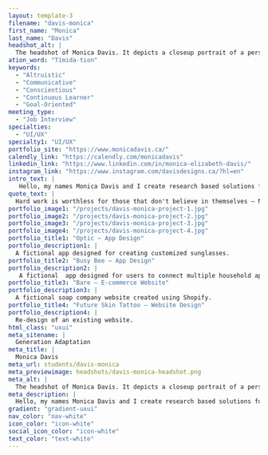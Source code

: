 ```yaml
---
layout: template-3
filename: "davis-monica" 
first_name: "Monica"
last_name: "Davis"
headshot_alt: |
  The headshot of Monica Davis. It depicts a closeup portrait of a person with long, brown, curly hair in a ponytail, and several piercings, smiling slightly at the camera.
ation_word: "Tímida-tion"
keywords:
  - "Altruistic"
  - "Communicative"
  - "Conscientious"
  - "Continuous Learner"
  - "Goal-Oriented"
meeting_type:
  - "Job Interview"
specialties:
  - "UI/UX"
specialty1: "UI/UX"
portfolio_site: "https://www.monicadavis.ca/"
calendly_link: "https://calendly.com/monicadavis"
linkedin_link: "https://www.linkedin.com/in/monica-elizabeth-davis/"
instagram_link: "https://www.instagram.com/davisdesigns.ca/?hl=en"
intro_text: |
   Hello, my names Monica Davis and I create research based solutions for UX/UI based design. 
quote_text: |
  Hard work is worthless for those that don't believe in themselves – Naruto Uzumaki 
portfolio_image1: "/projects/davis-monica-project-1.jpg"
portfolio_image2: "/projects/davis-monica-project-2.jpg"
portfolio_image3: "/projects/davis-monica-project-3.jpg"
portfolio_image4: "/projects/davis-monica-project-4.jpg"
portfolio_title1: "Optic – App Design"
portfolio_description1: |
  A fictional app designed for creating customized sunglasses.
portfolio_title2: "Busy Bee – App Design"
portfolio_description2: |
   A fictional  app designed for users to connect multiple household appliances and control them through their phones.
portfolio_title3: "Bare – E-commerce Website"
portfolio_description3: |
  A fictional soap company website created using Shopify.
portfolio_title4: "Future Skin Tattoo – Website Design"
portfolio_description4: |
  Re-design of an existing website.
html_class: "uxui"
meta_sitename: |
  Generation Adaptation
meta_title: |
  Monica Davis
meta_url: students/davis-monica
meta_previewimage: headshots/davis-monica-headshot.png
meta_alt: |
  The headshot of Monica Davis. It depicts a closeup portrait of a person with long, brown, curly hair in a ponytail, and several piercings, smiling slightly at the camera.
meta_description: |
  Hello, my names Monica Davis and I create research based solutions for UX/UI based design. 
gradient: "gradient-uxui"
nav_color: "nav-white"
icon_color: "icon-white"
social_icon_color: "icon-white"
text_color: "text-white"
---
```


